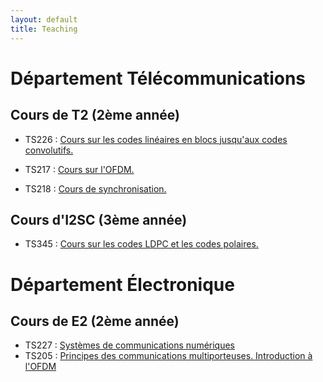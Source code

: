```yaml
---
layout: default
title: Teaching
---
```

# Département Télécommunications
## Cours de T2 (2ème année)

- TS226 : [Cours sur les codes linéaires en blocs jusqu'aux codes convolutifs. ](ts226.md)

- TS217 : [Cours sur l'OFDM. ](ts217.md)

- TS218 : [Cours de synchronisation. ](ts218.md)

## Cours d'I2SC (3ème année)

- TS345 : [Cours sur les codes LDPC et les codes polaires. ](ts345.md)

# Département Électronique
## Cours de E2 (2ème année)

- TS227 : [Systèmes de communications numériques](ts227.md)
- TS205 : [Principes des communications multiporteuses. Introduction à l'OFDM](ts205.md)